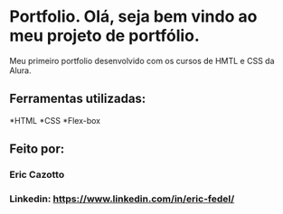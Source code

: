 # Portfolio. Olá, seja bem vindo ao meu projeto de portfólio. 

Meu primeiro portfolio desenvolvido com os cursos de HMTL e CSS da Alura. 


## Ferramentas utilizadas:
*HTML
*CSS
*Flex-box

## Feito por:
### Eric Cazotto
### Linkedin: https://www.linkedin.com/in/eric-fedel/

